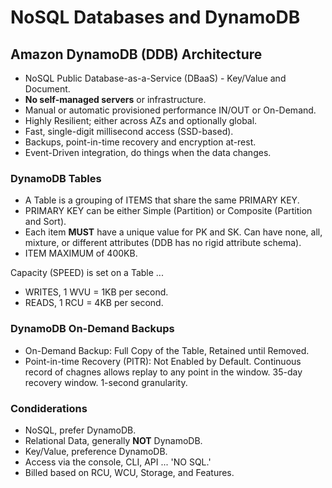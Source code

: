# NoSQL Databases and DynamoDB

## Amazon DynamoDB (DDB) Architecture

* NoSQL Public Database-as-a-Service (DBaaS) - Key/Value and Document.
* **No self-managed servers** or infrastructure.
* Manual or automatic provisioned performance IN/OUT or On-Demand.
* Highly Resilient; either across AZs and optionally global.
* Fast, single-digit millisecond access (SSD-based).
* Backups, point-in-time recovery and encryption at-rest.
* Event-Driven integration, do things when the data changes.

### DynamoDB Tables

* A Table is a grouping of ITEMS that share the same PRIMARY KEY.
* PRIMARY KEY can be either Simple (Partition) or Composite (Partition and Sort).
* Each item **MUST** have a unique value for PK and SK. Can have none, all, mixture, or different attributes (DDB has no rigid attribute schema).
* ITEM MAXIMUM of 400KB.

Capacity (SPEED) is set on a Table ...

* WRITES, 1 WVU = 1KB per second.
* READS, 1 RCU = 4KB per second.

### DynamoDB On-Demand Backups

* On-Demand Backup: Full Copy of the Table, Retained until Removed.
* Point-in-time Recovery (PITR): Not Enabled by Default. Continuous record of chagnes allows replay to any point in the window. 35-day recovery window. 1-second granularity.

### Condiderations

* NoSQL, prefer DynamoDB.
* Relational Data, generally **NOT** DynamoDB.
* Key/Value, preference DynamoDB.
* Access via the console, CLI, API ... 'NO SQL.'
* Billed based on RCU, WCU, Storage, and Features.
